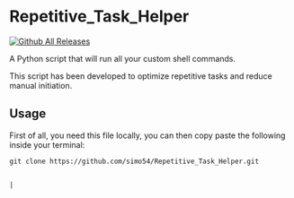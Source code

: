 # Repetitive_Task_Helper

[![Github All Releases](https://img.shields.io/badge/README.md-in%20progress-yellow)]()

A Python script that will run all your custom shell commands.

This script has been developed to optimize repetitive tasks and reduce manual initiation.

## Usage

First of all, you need this file locally, you can then copy paste the following inside your terminal:

```
git clone https://github.com/simo54/Repetitive_Task_Helper.git
```

                                                                                                                                |
